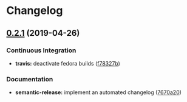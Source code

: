 # Changelog

## [0.2.1](https://github.com/myii/cert-formula/compare/v0.2.0...v0.2.1) (2019-04-26)


### Continuous Integration

* **travis:** deactivate fedora builds ([f78327b](https://github.com/myii/cert-formula/commit/f78327b))


### Documentation

* **semantic-release:** implement an automated changelog ([7670a20](https://github.com/myii/cert-formula/commit/7670a20))

